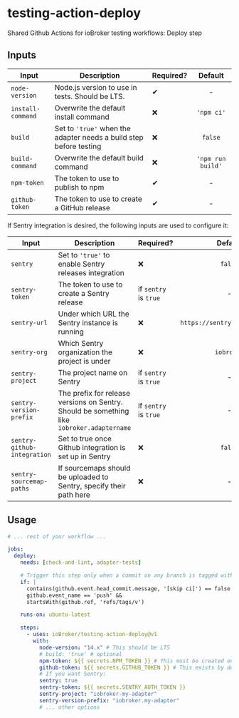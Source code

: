 # testing-action-deploy

Shared Github Actions for ioBroker testing workflows: Deploy step

## Inputs

| Input                       | Description                                                                                | Required?             |            Default            |
| --------------------------- | ------------------------------------------------------------------------------------------ | --------------------- | :---------------------------: |
| `node-version`              | Node.js version to use in tests. Should be LTS.                                            | ✔                     |               -               |
| `install-command`           | Overwrite the default install command                                                      | ❌                    |          `'npm ci'`           |
| `build`                     | Set to `'true'` when the adapter needs a build step before testing                         | ❌                    |            `false`            |
| `build-command`             | Overwrite the default build command                                                        | ❌                    |       `'npm run build'`       |
| `npm-token`                 | The token to use to publish to npm                                                         | ✔                     |               -               |
| `github-token`              | The token to use to create a GitHub release                                                | ✔                     |               -               |

If Sentry integration is desired, the following inputs are used to configure it:

| Input                       | Description                                                                                | Required?             |            Default            |
| --------------------------- | ------------------------------------------------------------------------------------------ | --------------------- | :---------------------------: |
| `sentry`                    | Set to `'true'` to enable Sentry releases integration                                      | ❌                    |            `false`            |
| `sentry-token`              | The token to use to create a Sentry release                                                | if `sentry` is `true` |               -               |
| `sentry-url`                | Under which URL the Sentry instance is running                                             | ❌                    | `https://sentry.iobroker.net` |
| `sentry-org`                | Which Sentry organization the project is under                                             | ❌                    |          `iobroker`           |
| `sentry-project`            | The project name on Sentry                                                                 | if `sentry` is `true` |               -               |
| `sentry-version-prefix`     | The prefix for release versions on Sentry. Should be something like `iobroker.adaptername` | if `sentry` is `true` |               -               |
| `sentry-github-integration` | Set to true once Github integration is set up in Sentry                                    | ❌                    |            `false`            |
| `sentry-sourcemap-paths`    | If sourcemaps should be uploaded to Sentry, specify their path here                        | ❌                    |               -               |

## Usage

```yml
# ... rest of your workflow ...

jobs:
  deploy:
    needs: [check-and-lint, adapter-tests]

    # Trigger this step only when a commit on any branch is tagged with a version number
    if: |
      contains(github.event.head_commit.message, '[skip ci]') == false &&
      github.event_name == 'push' &&
      startsWith(github.ref, 'refs/tags/v')

    runs-on: ubuntu-latest

    steps:
      - uses: ioBroker/testing-action-deploy@v1
        with:
          node-version: "14.x" # This should be LTS
          # build: 'true' # optional
          npm-token: ${{ secrets.NPM_TOKEN }} # This must be created on https://www.npmjs.com in your profile under "Access Tokens".
          github-token: ${{ secrets.GITHUB_TOKEN }} # This exists by default in Github Actions and does not need to be created.
          # If you want Sentry:
          sentry: true
          sentry-token: ${{ secrets.SENTRY_AUTH_TOKEN }}
          sentry-project: "iobroker-my-adapter"
          sentry-version-prefix: "iobroker.my-adapter"
          # ... other options
```
